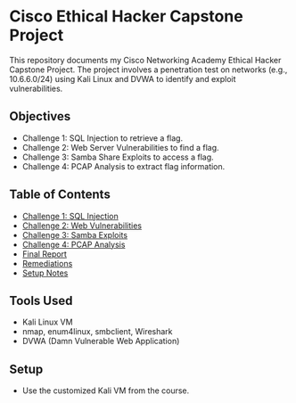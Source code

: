 # Cisco Ethical Hacker Capstone Project

This repository documents my Cisco Networking Academy Ethical Hacker Capstone Project. The project involves a penetration test on networks (e.g., 10.6.6.0/24) using Kali Linux and DVWA to identify and exploit vulnerabilities.

## Objectives
- Challenge 1: SQL Injection to retrieve a flag.
- Challenge 2: Web Server Vulnerabilities to find a flag.
- Challenge 3: Samba Share Exploits to access a flag.
- Challenge 4: PCAP Analysis to extract flag information.

## Table of Contents
- [Challenge 1: SQL Injection](./challenges/challenge-1-sql-injection/walkthrough.md)
- [Challenge 2: Web Vulnerabilities](./challenges/challenge-2-web-server-vulnerabilities/walkthrough.md)
- [Challenge 3: Samba Exploits](./challenges/challenge-3-samba-exploits/walkthrough.md)
- [Challenge 4: PCAP Analysis](./challenges/challenge-4-pcap-analysis/walkthrough.md)
- [Final Report](./report/penetration-report.md)
- [Remediations](./report/remediations.md)
- [Setup Notes](./assets/dvwa-setup.md)

## Tools Used
- Kali Linux VM
- nmap, enum4linux, smbclient, Wireshark
- DVWA (Damn Vulnerable Web Application)

## Setup
- Use the customized Kali VM from the course.
